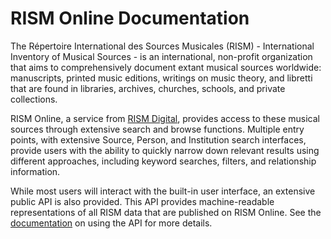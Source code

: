 # RISM Online Documentation

The Répertoire International des Sources Musicales (RISM) - International Inventory of Musical Sources - is an 
international, non-profit organization that aims to comprehensively document extant musical sources worldwide: 
manuscripts, printed music editions, writings on music theory, and libretti that are found in libraries, archives, 
churches, schools, and private collections.

RISM Online, a service from [RISM Digital](https://rism.digital), provides access to these musical sources through extensive search 
and browse functions. Multiple entry points, with extensive Source, Person, and Institution search interfaces, provide 
users with the ability to quickly narrow down relevant results using different approaches, including keyword searches, 
filters, and relationship information. 

While most users will interact with the built-in user interface, an extensive public API is also provided. This API 
provides machine-readable representations of all RISM data that are published on RISM Online. See the 
[documentation](api/api.md) on using the API for more details.
